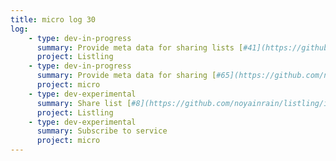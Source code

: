 ```yaml
---
title: micro log 30
log:
    - type: dev-in-progress
      summary: Provide meta data for sharing lists [#41](https://github.com/noyainrain/listling/issues/41)
      project: Listling
    - type: dev-in-progress
      summary: Provide meta data for sharing [#65](https://github.com/noyainrain/micro/issues/65)
      project: micro
    - type: dev-experimental
      summary: Share list [#8](https://github.com/noyainrain/listling/issues/8)
      project: Listling
    - type: dev-experimental
      summary: Subscribe to service
      project: micro
---
```


